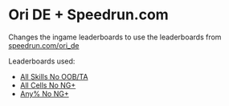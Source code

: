 # Ori DE + Speedrun.com

Changes the ingame leaderboards to use the leaderboards from [speedrun.com/ori_de](https://www.speedrun.com/ori_de)

Leaderboards used:

* [All Skills No OOB/TA](https://www.speedrun.com/ori_de/full_game#All_Skills)
* [All Cells No NG+](https://www.speedrun.com/ori_de/full_game#All_Cells)
* [Any% No NG+](https://www.speedrun.com/ori_de/full_game#Any)
